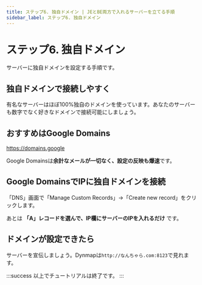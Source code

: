 ```yaml
---
title: ステップ6. 独自ドメイン | JEとBE両方で入れるサーバーを立てる手順
sidebar_label: ステップ6. 独自ドメイン
---
```


# ステップ6. 独自ドメイン

サーバーに独自ドメインを設定する手順です。

## 独自ドメインで接続しやすく

有名なサーバーはほぼ100%独自のドメインを使っています。あなたのサーバーも数字でなく好きなドメインで接続可能にしましょう。

## おすすめはGoogle Domains

<https://domains.google>

Google Domainsは**余計なメールが一切なく、設定の反映も爆速**です。

## Google DomainsでIPに独自ドメインを接続

「DNS」画面で「Manage Custom Records」-&gt;「Create new record」をクリックします。

あとは **「A」レコードを選んで、IP欄にサーバーのIPを入れるだけ** です。

## ドメインが設定できたら

サーバーを宣伝しましょう。Dynmapは`http://なんちゃら.com:8123`で見れます。

:::success
以上でチュートリアルは終了です。
:::
